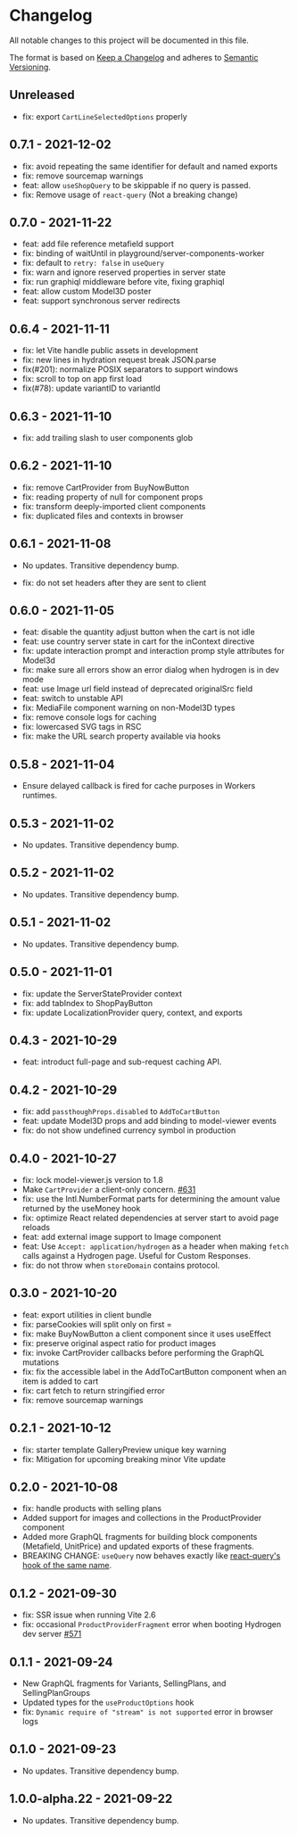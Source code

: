 # Changelog

All notable changes to this project will be documented in this file.

The format is based on [Keep a Changelog](http://keepachangelog.com/en/1.0.0/)
and adheres to [Semantic Versioning](http://semver.org/spec/v2.0.0.html).

## Unreleased

- fix: export `CartLineSelectedOptions` properly

## 0.7.1 - 2021-12-02

- fix: avoid repeating the same identifier for default and named exports
- fix: remove sourcemap warnings
- feat: allow `useShopQuery` to be skippable if no query is passed.
- fix: Remove usage of `react-query` (Not a breaking change)

## 0.7.0 - 2021-11-22

- feat: add file reference metafield support
- fix: binding of waitUntil in playground/server-components-worker
- fix: default to `retry: false` in `useQuery`
- fix: warn and ignore reserved properties in server state
- fix: run graphiql middleware before vite, fixing graphiql
- feat: allow custom Model3D poster
- feat: support synchronous server redirects

## 0.6.4 - 2021-11-11

- fix: let Vite handle public assets in development
- fix: new lines in hydration request break JSON.parse
- fix(#201): normalize POSIX separators to support windows
- fix: scroll to top on app first load
- fix(#78): update variantID to variantId

## 0.6.3 - 2021-11-10

- fix: add trailing slash to user components glob

## 0.6.2 - 2021-11-10

- fix: remove CartProvider from BuyNowButton
- fix: reading property of null for component props
- fix: transform deeply-imported client components
- fix: duplicated files and contexts in browser

## 0.6.1 - 2021-11-08

- No updates. Transitive dependency bump.

- fix: do not set headers after they are sent to client

## 0.6.0 - 2021-11-05

- feat: disable the quantity adjust button when the cart is not idle
- feat: use country server state in cart for the inContext directive
- fix: update interaction prompt and interaction promp style attributes for Model3d
- fix: make sure all errors show an error dialog when hydrogen is in dev mode
- feat: use Image url field instead of deprecated originalSrc field
- feat: switch to unstable API
- fix: MediaFile component warning on non-Model3D types
- fix: remove console logs for caching
- fix: lowercased SVG tags in RSC
- fix: make the URL search property available via hooks

## 0.5.8 - 2021-11-04

- Ensure delayed callback is fired for cache purposes in Workers runtimes.

## 0.5.3 - 2021-11-02

- No updates. Transitive dependency bump.

## 0.5.2 - 2021-11-02

- No updates. Transitive dependency bump.

## 0.5.1 - 2021-11-02

- No updates. Transitive dependency bump.

## 0.5.0 - 2021-11-01

- fix: update the ServerStateProvider context
- fix: add tabIndex to ShopPayButton
- fix: update LocalizationProvider query, context, and exports

## 0.4.3 - 2021-10-29

- feat: introduct full-page and sub-request caching API.

## 0.4.2 - 2021-10-29

- fix: add `passthoughProps.disabled` to `AddToCartButton`
- feat: update Model3D props and add binding to model-viewer events
- fix: do not show undefined currency symbol in production

## 0.4.0 - 2021-10-27

- fix: lock model-viewer.js version to 1.8
- Make `CartProvider` a client-only concern. [#631](https://github.com/Shopify/hydrogen/pull/631)
- fix: use the Intl.NumberFormat parts for determining the amount value returned by the useMoney hook
- fix: optimize React related dependencies at server start to avoid page reloads
- feat: add external image support to Image component
- feat: Use `Accept: application/hydrogen` as a header when making `fetch` calls against a Hydrogen page. Useful for Custom Responses.
- fix: do not throw when `storeDomain` contains protocol.

## 0.3.0 - 2021-10-20

- feat: export utilities in client bundle
- fix: parseCookies will split only on first =
- fix: make BuyNowButton a client component since it uses useEffect
- fix: preserve original aspect ratio for product images
- fix: invoke CartProvider callbacks before performing the GraphQL mutations
- fix: fix the accessible label in the AddToCartButton component when an item is added to cart
- fix: cart fetch to return stringified error
- fix: remove sourcemap warnings

## 0.2.1 - 2021-10-12

- fix: starter template GalleryPreview unique key warning
- fix: Mitigation for upcoming breaking minor Vite update

## 0.2.0 - 2021-10-08

- fix: handle products with selling plans
- Added support for images and collections in the ProductProvider component
- Added more GraphQL fragments for building block components (Metafield, UnitPrice) and updated exports of these fragments.
- BREAKING CHANGE: `useQuery` now behaves exactly like [react-query's hook of the same name](https://react-query.tanstack.com/reference/useQuery#_top).

## 0.1.2 - 2021-09-30

- fix: SSR issue when running Vite 2.6
- fix: occasional `ProductProviderFragment` error when booting Hydrogen dev server [#571](https://github.com/Shopify/hydrogen/issues/571)

## 0.1.1 - 2021-09-24

- New GraphQL fragments for Variants, SellingPlans, and SellingPlanGroups
- Updated types for the `useProductOptions` hook
- fix: `Dynamic require of "stream" is not supported` error in browser logs

## 0.1.0 - 2021-09-23

- No updates. Transitive dependency bump.

## 1.0.0-alpha.22 - 2021-09-22

- No updates. Transitive dependency bump.
